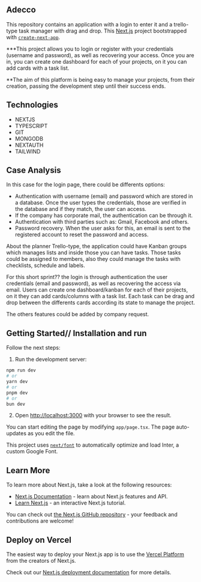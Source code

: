 ## Adecco

This repository contains an application with a login to enter it and a trello-type task manager with drag and drop. This [Next.js](https://nextjs.org/) project bootstrapped with [`create-next-app`](https://github.com/vercel/next.js/tree/canary/packages/create-next-app).

***This project allows you to login or register with your credentials (username and password), as well as recovering your access. Once you are in, you can create one dashboard for each of your projects, on it you can add cards with a task list. 

**The aim of this platform is being easy to manage your projects, from their creation, passing the development step until their success ends. 

## Technologies

* NEXTJS
* TYPESCRIPT
* GIT
* MONGODB
* NEXTAUTH
* TAILWIND

## Case Analysis

In this case for the login page, there could be differents options:
* Authentication with username (email) and password which are stored in a database. Once the user types the credentials, those are verified in the database and if they match, the user can access.
* If the company has corporate mail, the authentication can be through it.
* Authentication with third parties such as: Gmail, Facebook and others.
* Password recovery. When the user asks for this, an email is sent to the registered account to reset the password and access.

About the planner Trello-type, the application could have Kanban groups which manages lists and inside those you can have tasks. Those tasks could be assigned to members, also they could manage the tasks with checklists, schedule and labels.

For this short sprint?? the login is through authentication the user credentials (email and password), as well as recovering the access via email. Users can create one dashboard/kanban for each of their projects, on it they can add cards/columns with a task list. Each task can be drag and drop between the differents cards according its state to manage the project.

The others features could be added by company request.

## Getting Started// Installation and run

Follow the next steps:
1. Run the development server:

```bash
npm run dev
# or
yarn dev
# or
pnpm dev
# or
bun dev
```

2. Open [http://localhost:3000](http://localhost:3000) with your browser to see the result.

You can start editing the page by modifying `app/page.tsx`. The page auto-updates as you edit the file.

This project uses [`next/font`](https://nextjs.org/docs/basic-features/font-optimization) to automatically optimize and load Inter, a custom Google Font.

## Learn More

To learn more about Next.js, take a look at the following resources:

- [Next.js Documentation](https://nextjs.org/docs) - learn about Next.js features and API.
- [Learn Next.js](https://nextjs.org/learn) - an interactive Next.js tutorial.

You can check out [the Next.js GitHub repository](https://github.com/vercel/next.js/) - your feedback and contributions are welcome!

## Deploy on Vercel

The easiest way to deploy your Next.js app is to use the [Vercel Platform](https://vercel.com/new?utm_medium=default-template&filter=next.js&utm_source=create-next-app&utm_campaign=create-next-app-readme) from the creators of Next.js.

Check out our [Next.js deployment documentation](https://nextjs.org/docs/deployment) for more details.
